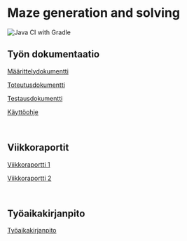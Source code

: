 # Maze generation and solving

![Java CI with Gradle](https://github.com/juliapalorinne/mazegenerationandsolving/workflows/Java%20CI%20with%20Gradle/badge.svg)

## Työn dokumentaatio
[Määrittelydokumentti](https://github.com/juliapalorinne/mazegenerationandsolving/blob/master/documentation/maarittely.md)

[Toteutusdokumentti](https://github.com/juliapalorinne/mazegenerationandsolving/blob/master/documentation/toteutus.md)

[Testausdokumentti](https://github.com/juliapalorinne/mazegenerationandsolving/blob/master/documentation/testaus.md)

[Käyttöohje](https://github.com/juliapalorinne/mazegenerationandsolving/blob/master/documentation/kayttoohje.md)

<br> 

## Viikkoraportit

[Viikkoraportti 1](https://github.com/juliapalorinne/mazegenerationandsolving/blob/master/documentation/viikkoraportti1.md)

[Viikkoraportti 2](https://github.com/juliapalorinne/mazegenerationandsolving/blob/master/documentation/viikkoraportti2.md)

 <br>

## Työaikakirjanpito

[Työaikakirjanpito](https://github.com/juliapalorinne/mazegenerationandsolving/blob/master/documentation/tyoaikakirjanpito.md)
